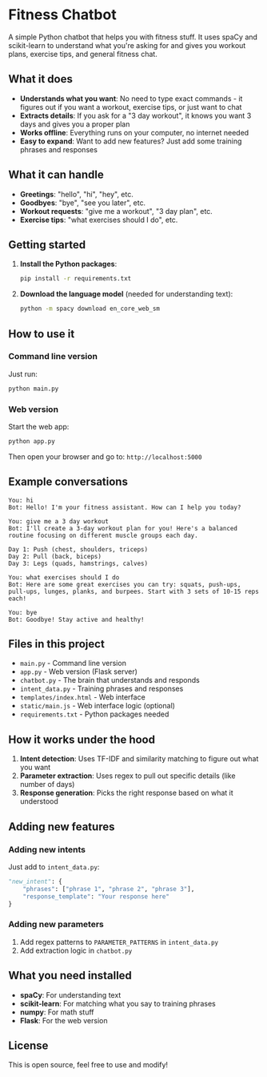 # Fitness Chatbot

A simple Python chatbot that helps you with fitness stuff. It uses spaCy and scikit-learn to understand what you're asking for and gives you workout plans, exercise tips, and general fitness chat.

## What it does

- **Understands what you want**: No need to type exact commands - it figures out if you want a workout, exercise tips, or just want to chat
- **Extracts details**: If you ask for a "3 day workout", it knows you want 3 days and gives you a proper plan
- **Works offline**: Everything runs on your computer, no internet needed
- **Easy to expand**: Want to add new features? Just add some training phrases and responses

## What it can handle

- **Greetings**: "hello", "hi", "hey", etc.
- **Goodbyes**: "bye", "see you later", etc.
- **Workout requests**: "give me a workout", "3 day plan", etc.
- **Exercise tips**: "what exercises should I do", etc.

## Getting started

1. **Install the Python packages**:
   ```bash
   pip install -r requirements.txt
   ```

2. **Download the language model** (needed for understanding text):
   ```bash
   python -m spacy download en_core_web_sm
   ```

## How to use it

### Command line version

Just run:
```bash
python main.py
```

### Web version

Start the web app:
```bash
python app.py
```

Then open your browser and go to: `http://localhost:5000`

## Example conversations

```
You: hi
Bot: Hello! I'm your fitness assistant. How can I help you today?

You: give me a 3 day workout
Bot: I'll create a 3-day workout plan for you! Here's a balanced routine focusing on different muscle groups each day.

Day 1: Push (chest, shoulders, triceps)
Day 2: Pull (back, biceps)
Day 3: Legs (quads, hamstrings, calves)

You: what exercises should I do
Bot: Here are some great exercises you can try: squats, push-ups, pull-ups, lunges, planks, and burpees. Start with 3 sets of 10-15 reps each!

You: bye
Bot: Goodbye! Stay active and healthy!
```

## Files in this project

- `main.py` - Command line version
- `app.py` - Web version (Flask server)
- `chatbot.py` - The brain that understands and responds
- `intent_data.py` - Training phrases and responses
- `templates/index.html` - Web interface
- `static/main.js` - Web interface logic (optional)
- `requirements.txt` - Python packages needed

## How it works under the hood

1. **Intent detection**: Uses TF-IDF and similarity matching to figure out what you want
2. **Parameter extraction**: Uses regex to pull out specific details (like number of days)
3. **Response generation**: Picks the right response based on what it understood

## Adding new features

### Adding new intents

Just add to `intent_data.py`:
```python
"new_intent": {
    "phrases": ["phrase 1", "phrase 2", "phrase 3"],
    "response_template": "Your response here"
}
```

### Adding new parameters

1. Add regex patterns to `PARAMETER_PATTERNS` in `intent_data.py`
2. Add extraction logic in `chatbot.py`

## What you need installed

- **spaCy**: For understanding text
- **scikit-learn**: For matching what you say to training phrases
- **numpy**: For math stuff
- **Flask**: For the web version

## License

This is open source, feel free to use and modify! 